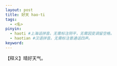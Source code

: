 ```yaml
---
layout: post
title: 好天 hao·ti 
tags:
  - <名>
pinyin: 
  - haoti #上海话拼音。无需标注阴平，无需因变调留空格。 
  - haotian #汉语拼音。无需标注普通话四声。
keyword: 
---
```


【释义】晴好天气。            
                       